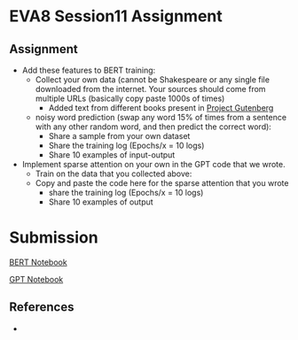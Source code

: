 # EVA8 Session11 Assignment

## Assignment
- Add these features to BERT training:
    - Collect your own data (cannot be Shakespeare or any single file downloaded from the internet. Your sources should come from multiple URLs (basically copy paste 1000s of times)
      - Added text from different books present in [Project Gutenberg](https://www.gutenberg.org/)
    - noisy word prediction (swap any word 15% of times from a sentence with any other random word, and then predict the correct word):
        - Share a sample from your own dataset
        - Share the training log (Epochs/x = 10 logs)
        -  Share 10 examples of input-output
- Implement sparse attention on your own in the GPT code that we wrote.     
    - Train on the data that you collected above:
    - Copy and paste the code here for the sparse attention that you wrote
        - share the training log (Epochs/x = 10 logs)
        - Share 10 examples of output

# Submission
[ BERT Notebook](https://github.com/ashishkej/eva8_session11/blob/main/BERT/BERT.ipynb)

[GPT Notebook](https://github.com/ashishkej/eva8_session11/blob/main/GPT/GPT.ipynb)




## References

* 

